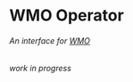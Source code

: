 # WMO Operator
###### An interface for [WMO](https://github.com/jbatistareis/wmo)


_work in progress_